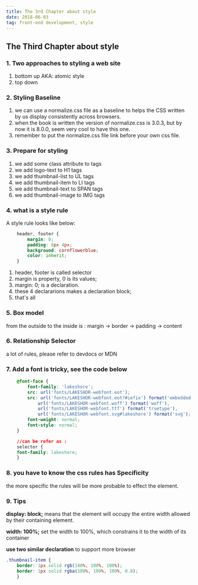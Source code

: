 ```yaml
---
title: The 3rd Chapter about style
date: 2018-06-03
tag: front-end development, style
---
```


## The Third Chapter about style

### 1. Two approaches to styling a web site

1. bottom up AKA: atomic style
2. top down

### 2. Styling Baseline

1. we can use a normalize.css file as a baseline to helps the CSS written by us display consistently across browsers.
2. when the book is written the version of normalize.css is 3.0.3, but by now it is 8.0.0, seem very cool to have this one.
3. remember to put the normalize.css file link before your own css file.

### 3. Prepare for styling

1. we add some class attribute to tags
2. we add logo-text to H1 tags
3. we add thumbnail-list to UL tags
4. we add thumbnail-item to LI tags
5. we add thumbnail-text to SPAN tags
6. we add thumbnail-image to IMG tags

### 4. what is a style rule

A style rule looks like below:

```css
    header, footer {
        margin: 0;
        padding: 8px 4px;
        background: cornflowerblue;
        color: inherit;
    }
```

1. header, footer is called selector
2. margin is property, 0 is its values;
3. margin: 0; is a declaration.
4. these 4 declararions makes a declaration block;
5. that's all

### 5. Box model

from the outside to the inside is : margin -> border -> padding -> content

### 6. Relationship Selector

a lot of rules, please refer to devdocs or MDN

### 7. Add a font is tricky, see the code below

```css
    @font-face {
        font-family: 'lakeshore';
        src: url('fonts/LAKESHOR-webfont.eot');
        src: url('fonts/LAKESHOR-webfont.eot?#iefix') format('embedded-opentype'),
            url('fonts/LAKESHOR-webfont.woff') format('woff'),
            url('fonts/LAKESHOR-webfont.ttf') format('truetype'),
            url('fonts/LAKESHOR-webfont.svg#lakeshore') format('svg');
        font-weight: normal;
        font-style: normal;
    }

    //can be refer as :
    selector {
    font-family: lakeshore;
    }
```

### 8. you have to know the css rules has Specificity

the more specific the rules will be more probable to effect the element.

### 9. Tips

**display: block;** means that the element will occupy the entire width allowed by their containing element.

**width: 100%;** set the width to 100%, which constrains it to the width of its container

**use two similar declaration** to support more browser

```css
.thumbnail-item {
    border: 1px solid rgb(100%, 100%, 100%);
    border: 1px solid rgba(100%, 100%, 100%, 0.8);
    }
```
